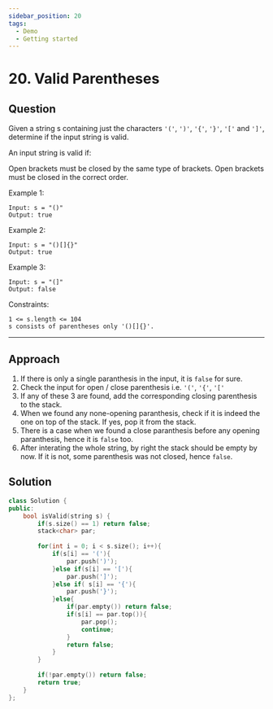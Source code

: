 ```yaml
---
sidebar_position: 20
tags:
  - Demo
  - Getting started 
---
```


# 20. Valid Parentheses

## Question 
Given a string s containing just the characters `'('`, `')'`, `'{'`, `'}'`, `'['` and `']'`, determine if the input string is valid.

An input string is valid if:

Open brackets must be closed by the same type of brackets.
Open brackets must be closed in the correct order.

Example 1:
```
Input: s = "()"
Output: true
```
Example 2:
```
Input: s = "()[]{}"
Output: true
```
Example 3:
```
Input: s = "(]"
Output: false
 ```

Constraints:
```
1 <= s.length <= 104
s consists of parentheses only '()[]{}'.
```

---

## Approach

1. If there is only a single paranthesis in the input, it is `false` for sure.
2. Check the input for open / close parenthesis i.e. `'('`, `'{'`, `'['`
3. If any of these 3 are found, add the corresponding closing parenthesis to the stack.
4. When we found any none-opening paranthesis, check if it is indeed the one on top of the stack. If yes, pop it from the stack.
5. There is a case when we found a close paranthesis before any opening paranthesis, hence it is `false` too.
6. After interating the whole string, by right the stack should be empty by now. If it is not, some parenthesis was not closed, hence `false`.

## Solution

```cpp
class Solution {
public:
    bool isValid(string s) {
        if(s.size() == 1) return false;
        stack<char> par;
        
        for(int i = 0; i < s.size(); i++){
            if(s[i] == '('){ 
                par.push(')');
            }else if(s[i] == '['){
                par.push(']');
            }else if( s[i] == '{'){
                par.push('}');
            }else{
                if(par.empty()) return false;
                if(s[i] == par.top()){
                    par.pop();
                    continue;
                }
                return false;
            }
        }
        
        if(!par.empty()) return false;
        return true;
    }
};
```